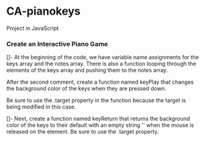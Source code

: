 # CA-pianokeys
Project in JavaScript


### Create an Interactive Piano Game

[]- At the beginning of the code, we have variable name assignments for the keys array and the notes array. There is also a function looping through the elements of the keys array and pushing them to the notes array.

After the second comment, create a function named keyPlay that changes the background color of the keys when they are pressed down.

Be sure to use the .target property in the function because the target is being modified in this case.

[]- Next, create a function named keyReturn that returns the background color of the keys to their default with an empty string '' when the mouse is released on the element. Be sure to use the .target property.

